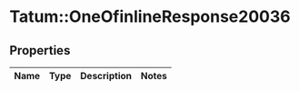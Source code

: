 # Tatum::OneOfinlineResponse20036

## Properties
Name | Type | Description | Notes
------------ | ------------- | ------------- | -------------

